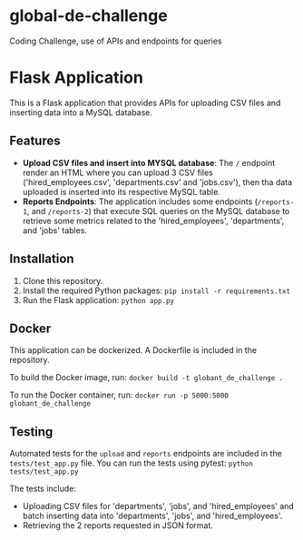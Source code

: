 # global-de-challenge
Coding Challenge, use of APIs and endpoints for queries

# Flask Application

This is a Flask application that provides APIs for uploading CSV files and inserting data into a MySQL database.

## Features

- **Upload CSV files and insert into MYSQL database**: The `/` endpoint render an HTML where you can upload 3 CSV files ('hired_employees.csv', 'departments.csv' and 'jobs.csv'), then tha data uploaded is inserted into its respective MySQL table.
- **Reports Endpoints**: The application includes some endpoints (`/reports-1`, and `/reports-2`) that execute SQL queries on the MySQL database to retrieve some metrics related to the 'hired_employees', 'departments', and 'jobs' tables.

## Installation

1. Clone this repository.
2. Install the required Python packages: `pip install -r requirements.txt`
3. Run the Flask application: `python app.py`

## Docker

This application can be dockerized. A Dockerfile is included in the repository.

To build the Docker image, run: `docker build -t globant_de_challenge .`

To run the Docker container, run: `docker run -p 5000:5000 globant_de_challenge`

## Testing

Automated tests for the `upload` and `reports` endpoints are included in the `tests/test_app.py` file. You can run the tests using pytest: `python tests/test_app.py`

The tests include:

- Uploading CSV files for 'departments', 'jobs', and 'hired_employees' and batch inserting data into 'departments', 'jobs', and 'hired_employees'.
- Retrieving the 2 reports requested in JSON format.

